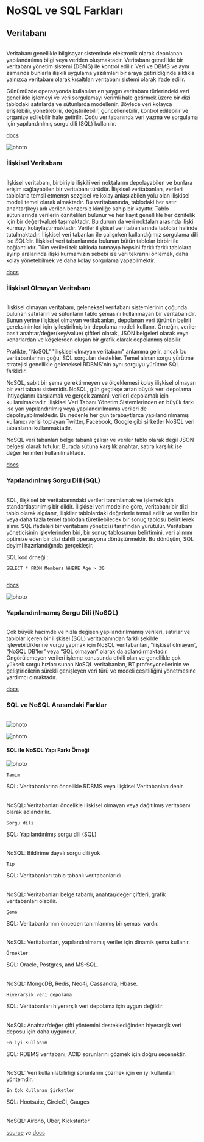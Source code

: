 # NoSQL ve SQL Farkları

## Veritabanı

######

Veritabanı genellikle bilgisayar sisteminde elektronik olarak depolanan yapılandırılmış bilgi veya veriden oluşmaktadır. Veritabanı genellikle bir veritabanı yönetim sistemi (DBMS) ile kontrol edilir. Veri ve DBMS ve aynı zamanda bunlarla ilişkili uygulama yazılımları bir araya getirildiğinde sıklıkla yalnızca veritabanı olarak kısaltılan veritabanı sistemi olarak ifade edilir.

Günümüzde operasyonda kullanılan en yaygın veritabanı türlerindeki veri genellikle işlemeyi ve veri sorgulamayı verimli hale getirmek üzere bir dizi tablodaki satırlarda ve sütunlarda modellenir. Böylece veri kolayca erişilebilir, yönetilebilir, değiştirilebilir, güncellenebilir, kontrol edilebilir ve organize edilebilir hale getirilir. Çoğu veritabanında veri yazma ve sorgulama için yapılandırılmış sorgu dili (SQL) kullanılır.


[docs](https://www.oracle.com/tr/database/what-is-database/)

![photo](https://miro.medium.com/max/700/1*zkbyXAD5EgU5yQbPfstVlA.png)



### İlişkisel Veritabanı

###### 

İlşkisel veritabanı, birbiriyle ilişkili veri noktalarını depolayabilen ve bunlara erişim sağlayabilen bir veritabanı türüdür. İlişkisel veritabanları, verileri tablolarla temsil etmenşn sezgisel ve kolay anlaşılabilen yolu olan ilişkisel modeli temel olarak almaktadır. Bu veritabanında, tablodaki her satır anahtar(key) adı verilen benzersiz kimliğe sahip bir kayıttır. Tablo sütunlarında verilerin öznitelileri bulunur ve her kayıt genellikle her öznitelik için bir değer(value) taşımaktadır. Bu durum da veri noktaları arasında ilişki kurmayı kolaylaştırmaktadır. 
Veriler ilişkisel veri tabanlarında tablolar halinde tutulmaktadır. İlişkisel veri tabanları ile çalışırken kullandığımız sorgulama dili ise SQL’dir. 
İlişkisel veri tabanlarında bulunan bütün tablolar birbiri ile bağlantılıdır. Tüm verileri tek tabloda tutmayıp hepsini farklı farklı tablolara ayırıp aralarında ilişki kurmamızın sebebi ise veri tekrarını önlemek, daha kolay yönetebilmek ve daha kolay sorgulama yapabilmektir.

[docs](https://www.oracle.com/tr/database/what-is-a-relational-database/)

### İlişkisel Olmayan Veritabanı

######

İlişkisel olmayan veritabanı, geleneksel veritabanı sistemlerinin çoğunda bulunan satırların ve sütunların tablo şemasını kullanmayan bir veritabanıdır. Bunun yerine ilişkisel olmayan veritabanları, depolanan veri türünün belirli gereksinimleri için iyileştirilmiş bir depolama modeli kullanır. Örneğin, veriler basit anahtar/değer(key/value) çiftleri olarak, JSON belgeleri olarak veya kenarlardan ve köşelerden oluşan bir grafik olarak depolanmış olabilir.

Pratikte, "NoSQL" "ilişkisel olmayan veritabanı" anlamına gelir, ancak bu veritabanlarının çoğu, SQL sorguları destekler. Temel alınan sorgu yürütme stratejisi genellikle geleneksel RDBMS'nin aynı sorguyu yürütme SQL farklıdır.

NoSQL, sabit bir şema gerektirmeyen ve ölçeklemesi kolay ilişkisel olmayan bir veri tabanı sistemidir. NoSQL, gün geçtikçe artan büyük veri depolama ihtiyaçlarını karşılamak ve gerçek zamanlı verileri depolamak için kullanılmaktadır. İlişkisel Veri Tabanı Yönetim Sistemlerinden en büyük farkı ise yarı yapılandırılmış veya yapılandırılmamış verileri de depolayabilmektedir. Bu nedenle her gün terabaytlarca yapılandırılmamış kullanıcı verisi toplayan Twitter, Facebook, Google gibi şirketler NoSQL veri tabanlarını kullanmaktadır.

NoSQL veri tabanları belge tabanlı çalışır ve veriler tablo olarak değil JSON belgesi olarak tutulur. Burada sütuna karşılık anahtar, satıra karşılık ise değer terimleri kullanılmaktadır.


[docs](https://docs.microsoft.com/tr-tr/azure/architecture/data-guide/big-data/non-relational-data#:~:text=%C4%B0li%C5%9Fkisel%20olmayan%20veritaban%C4%B1%2C%20geleneksel%20veritaban%C4%B1,iyile%C5%9Ftirilmi%C5%9F%20bir%20depolama%20modeli%20kullan%C4%B1r.)


### Yapılandırılmış Sorgu Dili (SQL)

###### 


SQL, ilişkisel bir veritabanındaki verileri tanımlamak ve işlemek için standartlaştırılmış bir dildir. İlişkisel veri modeline göre, veritabanı bir dizi tablo olarak algılanır, ilişkiler tablolardaki değerlerle temsil edilir ve veriler bir veya daha fazla temel tablodan türetilebilecek bir sonuç tablosu belirtilerek alınır.
SQL ifadeleri bir veritabanı yöneticisi tarafından yürütülür. Veritabanı yöneticisinin işlevlerinden biri, bir sonuç tablosunun belirtimini, veri alımını optimize eden bir dizi dahili operasyona dönüştürmektir. Bu dönüşüm, SQL deyimi hazırlandığında gerçekleşir. 

SQL kod örneği : 


```
SELECT * FROM Members WHERE Age > 30


```


[docs](https://www.ibm.com/docs/en/i/7.4?topic=concepts-structured-query-language)

![photo](https://gowithcode.com/wp-content/uploads/2021/04/sql-vs-nosql.jpg)


### Yapılandırılmamış Sorgu Dili (NoSQL)

###### 

Çok büyük hacimde ve hızla değişen yapılandırılmamış verileri, satırlar ve tablolar içeren bir ilişkisel (SQL) veritabanından farklı şekilde işleyebildiklerine vurgu yapmak için NoSQL veritabanları, “ilişkisel olmayan”, “NoSQL DB'ler” veya “SQL olmayan” olarak da adlandırmaktadır. Öngörülemeyen verileri işleme konusunda etkili olan ve genellikle çok yüksek sorgu hızları sunan NoSQL veritabanları, BT profesyonellerinin ve geliştiricilerin sürekli genişleyen veri türü ve modeli çeşitliliğini yönetmesine yardımcı olmaktadır. 

[docs](https://azure.microsoft.com/tr-tr/overview/nosql-database/)

### SQL ve NoSQL Arasındaki Farklar

######


![photo](https://media-exp1.licdn.com/dms/image/C4D12AQHLMqRynetbeg/article-inline_image-shrink_1000_1488/0/1609415891624?e=1648684800&v=beta&t=bDIMqoEth0e_K-Av4hRXCG0fKK6HbhqKsvpIfBUFtu0)

![photo](https://media-exp1.licdn.com/dms/image/C4D12AQGy1eDari80iw/article-inline_image-shrink_1000_1488/0/1609415902058?e=1648684800&v=beta&t=4N2cmW9K1lh4v6Xs5oIY0BtUogS7JY0AvP-K0PAy3pU)

#### SQL ile NoSQL Yapı Farkı Örneği

![photo](https://lennilobel.files.wordpress.com/2015/07/i2.png)

```Tanım```

SQL: Veritabanlarına öncelikle RDBMS veya İlişkisel Veritabanları denir.
######
NoSQL: Veritabanları öncelikle ilişkisel olmayan veya dağıtılmış veritabanı olarak adlandırılır.

```Sorgu dili```

SQL: Yapılandırılmış sorgu dili (SQL)
######
NoSQL: Bildirime dayalı sorgu dili yok

```Tip```

SQL: Veritabanları tablo tabanlı veritabanlarıdı.
######
NoSQL: Veritabanları belge tabanlı, anahtar/değer çiftleri, grafik veritabanları olabilir.

```Şema```

SQL: Veritabanlarının önceden tanımlanmış bir şeması vardır.
######
NoSQL: Veritabanları, yapılandırılmamış veriler için dinamik şema kullanır.

```Örnekler```

SQL: Oracle, Postgres, and MS-SQL.
######
NoSQL: MongoDB, Redis, Neo4j, Cassandra, Hbase.

```Hiyerarşik veri depolama```

SQL: Veritabanları hiyerarşik veri depolama için uygun değildir.
######
NoSQL: Anahtar/değer çifti yöntemini desteklediğinden hiyerarşik veri deposu için daha uygundur.


```En İyi Kullanım```

SQL: RDBMS veritabanı, ACID sorunlarını çözmek için doğru seçenektir.
######
NoSQL: Veri kullanılabilirliği sorunlarını çözmek için en iyi kullanılan yöntemdir.

```En Çok Kullanan Şirketler```

SQL: Hootsuite, CircleCI, Gauges
######
NoSQL: Airbnb, Uber, Kickstarter

[source](https://www.guru99.com/sql-vs-nosql.html) ve 
[docs](https://aws.amazon.com/tr/nosql/)
